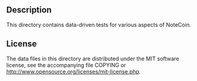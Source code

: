 Description
------------

This directory contains data-driven tests for various aspects of NoteCoin.

License
--------

The data files in this directory are distributed under the MIT software
license, see the accompanying file COPYING or
http://www.opensource.org/licenses/mit-license.php.

